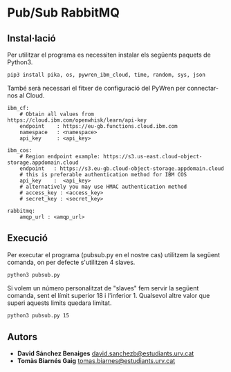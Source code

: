 # Pub/Sub RabbitMQ

## Instal·lació

Per utilitzar el programa es necessiten instalar els següents paquets de Python3.

```bash
pip3 install pika, os, pywren_ibm_cloud, time, random, sys, json
```

També serà necessari el fitxer de configuració del PyWren per connectar-nos al Cloud.

```
ibm_cf:
    # Obtain all values from https://cloud.ibm.com/openwhisk/learn/api-key
    endpoint    : https://eu-gb.functions.cloud.ibm.com
    namespace   : <namespace>
    api_key     : <api_key>

ibm_cos:
    # Region endpoint example: https://s3.us-east.cloud-object-storage.appdomain.cloud
    endpoint   : https://s3.eu-gb.cloud-object-storage.appdomain.cloud
    # this is preferable authentication method for IBM COS
    api_key    :  <api_key>
    # alternatively you may use HMAC authentication method
    # access_key : <access_key>
    # secret_key : <secret_key>
	
rabbitmq:
    amqp_url : <amqp_url>
```

## Execució

Per executar el programa (pubsub.py en el nostre cas) utilitzem la següent comanda, on per defecte s'utilitzen 4 slaves.

```bash
python3 pubsub.py 
```

Si volem un número personalitzat de "slaves" fem servir la següent comanda, sent el límit superior 18 i l'inferior 1. Qualsevol altre valor que superi aquests limits quedara limitat.

```bash
python3 pubsub.py 15
```

## Autors

* **David Sánchez Benaiges**  [david.sanchezb@estudiants.urv.cat](mailto:david.sanchezb@estudiants.urv.cat)
* **Tomàs Biarnés Gaig**  [tomas.biarnes@estudiants.urv.cat](mailto:tomas.biarnes@estudiants.urv.cat)
